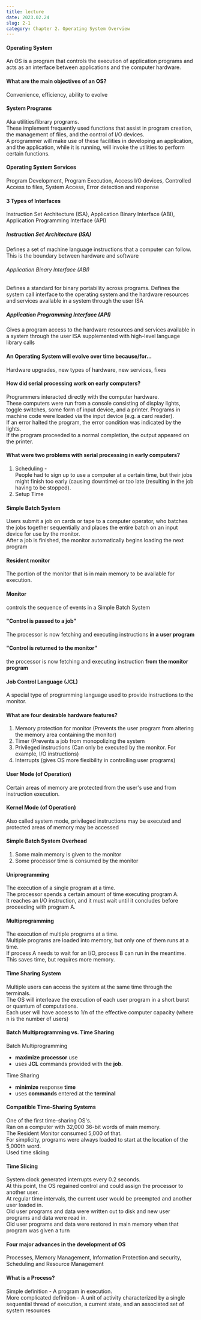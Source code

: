 ```yaml
---
title: lecture
date: 2023.02.24
slug: 2-1
category: Chapter 2. Operating System Overview
---
```



#### Operating System
An OS is a program that controls the execution of application programs and acts as an interface between applications and the computer hardware.


#### What are the main objectives of an OS?
Convenience, efficiency, ability to evolve


#### System Programs
Aka utilities/library programs.  
These implement frequently used functions that assist in program creation, the management of files, and the control of I/O devices.  
A programmer will make use of these facilities in developing an application, and the application, while it is running, will invoke the utilities to perform certain functions.


#### Operating System Services
Program Development, Program Execution, Access I/O devices, Controlled Access to files, System Access, Error detection and response


#### 3 Types of Interfaces
Instruction Set Architecture (ISA), Application Binary Interface (ABI), Application Programming Interface (API)


##### Instruction Set Architecture (ISA)
Defines a set of machine language instructions that a computer can follow. This is the boundary between hardware and software


###### Application Binary Interface (ABI)
Defines a standard for binary portability across programs. Defines the system call interface to the operating system and the hardware resources and services available in a system through the user ISA

##### Application Programming Interface (API)
Gives a program access to the hardware resources and services available in a system through the user ISA supplemented with high-level language library calls


#### An Operating System will evolve over time because/for...
Hardware upgrades, new types of hardware, new services, fixes


#### How did serial processing work on early computers?
Programmers interacted directly with the computer hardware.  
These computers were run from a console consisting of display lights, toggle switches, some form of input device, and a printer. Programs in machine code were loaded via the input device (e.g. a card reader).  
If an error halted the program, the error condition was indicated by the lights.  
If the program proceeded to a normal completion, the output appeared on the printer.


#### What were two problems with serial processing in early computers?
1. Scheduling -  
   People had to sign up to use a computer at a certain time, but their jobs might finish too early (causing downtime) or too late (resulting in the job having to be stopped).
2. Setup Time

#### Simple Batch System
Users submit a job on cards or tape to a computer operator, who batches the jobs together sequentially and places the entire batch on an input device for use by the monitor.  
After a job is finished, the monitor automatically begins loading the next program


#### Resident monitor
The portion of the monitor that is in main memory to be available for execution.


#### Monitor
controls the sequence of events in a Simple Batch System



#### "Control is passed to a job"
The processor is now fetching and executing instructions **in a user program**


#### "Control is returned to the monitor"
the processor is now fetching and executing instruction **from the monitor program**


#### Job Control Language (JCL)
A special type of programming language used to provide instructions to the monitor.


#### What are four desirable hardware features?
1. Memory protection for monitor (Prevents the user program from altering the memory area containing the monitor)
2. Timer (Prevents a job from monopolizing the system 
3. Privileged instructions (Can only be executed by the monitor. For example, I/O instructions) 
4. Interrupts (gives OS more flexibility in controlling user programs)

#### User Mode (of Operation)
Certain areas of memory are protected from the user's use and from instruction execution.


#### Kernel Mode (of Operation)
Also called system mode, privileged instructions may be executed and protected areas of memory may be accessed


#### Simple Batch System Overhead
1. Some main memory is given to the monitor
2. Some processor time is consumed by the monitor


#### Uniprogramming
The execution of a single program at a time.  
The processor spends a certain amount of time executing program A.  
It reaches an I/O instruction, and it must wait until it concludes before proceeding with program A.

#### Multiprogramming
The execution of multiple programs at a time.  
Multiple programs are loaded into memory, but only one of them runs at a time.  
If process A needs to wait for an I/O, process B can run in the meantime.  
This saves time, but requires more memory.


#### Time Sharing System
Multiple users can access the system at the same time through the terminals.  
The OS will interleave the execution of each user program in a short burst or quantum of computations.  
Each user will have access to 1/n of the effective computer capacity (where n is the number of users)


#### Batch Multiprogramming vs. Time Sharing
Batch Multiprogramming 
 - **maximize** **processor** use
 - uses **JCL** commands provided with the **job**.
  
Time Sharing
 - **minimize** response **time**  
 - uses **commands** entered at the **terminal**


#### Compatible Time-Sharing Systems
One of the first time-sharing OS's.  
Ran on a computer with 32,000 36-bit words of main memory.  
The Resident Monitor consumed 5,000 of that.  
For simplicity, programs were always loaded to start at the location of the 5,000th word.  
Used time slicing


#### Time Slicing
System clock generated interrupts every 0.2 seconds.  
At this point, the OS regained control and could assign the processor to another user.  
At regular time intervals, the current user would be preempted and another user loaded in.  
Old user programs and data were written out to disk and new user programs and data were read in.  
Old user programs and data were restored in main memory when that program was given a turn


#### Four major advances in the development of OS
Processes, Memory Management, Information Protection and security, Scheduling and Resource Management


#### What is a Process?
Simple definition - A program in execution.  
More complicated definition - A unit of activity characterized by a single sequential thread of execution, a current state, and an associated set of system resources